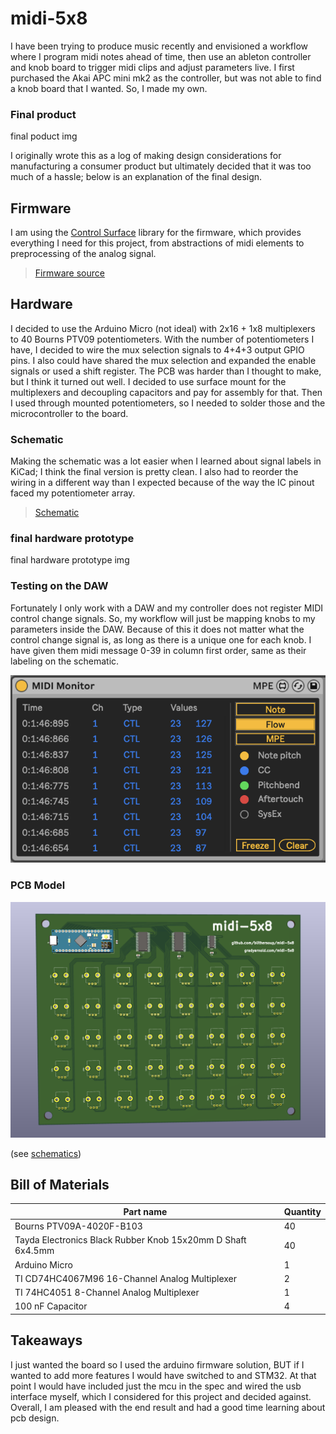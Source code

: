 # midi-5x8

I have been trying to produce music recently and envisioned a workflow 
where I program midi notes ahead of time, then use an ableton controller 
and knob board to trigger midi clips and adjust parameters live.  I first 
purchased the Akai APC mini mk2 as the controller, but was not able to 
find a knob board that I wanted.  So, I made my own.

### Final product

final poduct img

I originally wrote this as a log of making design considerations for 
manufacturing a consumer product but ultimately decided that it was too 
much of a hassle; below is an explanation of the final design.

## Firmware

I am using the [Control Surface](https://github.com/tttapa/Control-Surface) 
library for the firmware, which provides everything I need for this project, 
from abstractions of midi elements to preprocessing of the analog signal.

> [Firmware source](src/firmware.ino)

## Hardware

I decided to use the Arduino Micro (not ideal) with 2x16 + 1x8 multiplexers 
to 40 Bourns PTV09 potentiometers.  With the number of potentiometers I have, 
I decided to wire the mux selection signals to 4+4+3 output GPIO pins.  I also 
could have shared the mux selection and expanded the enable signals or used a shift 
register.  The PCB was harder than I thought to make, but I think it turned out 
well.  I decided to use surface mount for the multiplexers and decoupling 
capacitors and pay for assembly for that.  Then I used through mounted potentiometers, 
so I needed to solder those and the microcontroller to the board.

### Schematic

Making the schematic was a lot easier when I learned about signal labels in KiCad; 
I think the final version is pretty clean.  I also had to reorder the wiring in a 
different way than I expected because of the way the IC pinout faced my potentiometer 
array.

> [Schematic](assets/schematic.pdf)

### final hardware prototype

final hardware prototype img

### Testing on the DAW

Fortunately I only work with a DAW and my controller does not register MIDI 
control change signals.  So, my workflow will just be mapping knobs to my parameters 
inside the DAW.  Because of this it does not matter what the control change signal is, 
as long as there is a unique one for each knob.  I have given them midi message 0-39 in 
column first order, same as their labeling on the schematic.

![DAW Test](assets/midi-test.png)

### PCB Model

![3d model](assets/pcb-3d.png)

(see [schematics](assets))

## Bill of Materials

| Part name                                                     | Quantity  |
|---------------------------------------------------------------|-----------|
| Bourns PTV09A-4020F-B103                                      | 40        |
| Tayda Electronics Black Rubber Knob 15x20mm D Shaft 6x4.5mm   | 40        |
| Arduino Micro                                                 | 1         |
| TI CD74HC4067M96 16-Channel Analog Multiplexer                | 2         |
| TI 74HC4051 8-Channel Analog Multiplexer                      | 1         |
| 100 nF Capacitor                                              | 4         |

## Takeaways

I just wanted the board so I used the arduino firmware solution, BUT if I wanted 
to add more features I would have switched to and STM32.  At that point I would have 
included just the mcu in the spec and wired the usb interface myself, which I 
considered for this project and decided against.  Overall, I am pleased with the 
end result and had a good time learning about pcb design.
